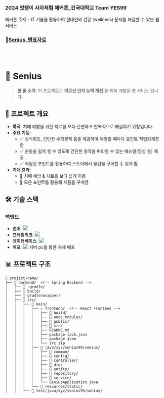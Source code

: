 ### 2024 멋쟁이 사자처럼 해커톤_건국대학교 Team YES99
해커톤 주제 - IT 기술을 활용하여 현대인의 건강 (wellness) 문제를 해결할 수 있는 웹 서비스
<br>
### 📢[Senius_발표자료](https://github.com/ChabinHwang/Senius_24LikeLion_HackerTon/blob/main/%EA%B1%B4%EA%B5%AD%EB%8C%80%ED%95%99%EA%B5%90(%EC%84%9C%EC%9A%B8%EC%BA%A0%ED%8D%BC%EC%8A%A4)_YES99_Senius.pdf)
<br><br>

# 📘 Senius


> **한 줄 소개**: 이 프로젝트는 **어르신 인지 능력 개선** 을 위해 개발된 웹 서비스 입니다.


## 📝 프로젝트 개요

- **목적**: 치매 예방을 위한 치료를 보다 간편하고 반복적으로 해결하기 위함입니다.
- **주요 기능**:
  - ✅ 상식퀴즈, 간단한 수학문제 등을 제공하여 해결할 때마다 포인트 적립되게끔 함
  - ✅ 운동을 쉽게 할 수 있도록 간단한 동작을 따라할 수 있는 매뉴얼(영상 등) 제공
  - ✅ 적립된 포인트를 활용하여 스토어에서 물건을 구매할 수 있게 함
- **기대 효과**:
  - 🌟 치매 예방 & 치료를 보다 쉽게 이용
  - 🌟 모은 포인트를 활용해 제품을 구매할 


## 🛠️ 기술 스택

### 백엔드
- **언어**: <img src="https://skillicons.dev/icons?i=java,js,css,html">
- **프레임워크**: <img src="https://skillicons.dev/icons?i=spring,react">
- **데이터베이스**: <img src="https://skillicons.dev/icons?i=mysql">
- **배포**: <img src="https://skillicons.dev/icons?i=ubuntu"> 서버 pc를 통한 자체 배포


## 📊 프로젝트 구조

```plaintext
📂 project-name/
├── 📂 backend/  <!-- Spring Backend -->
│   ├── 📂 .gradle/
│   ├── 📂 build/
│   ├── 📂 gradle/wrapper/
│   ├── 📂 src/
│   │   ├── 📂 main/
│   │   │   ├── ⚛️ frontend/  <!-- React Frontend -->
│   │   │   │   ├── 📂 build/
│   │   │   │   ├── 📂 node_modules/
│   │   │   │   ├── 📂 public/
│   │   │   │   ├── 📂 src/
│   │   │   │   ├── README.md
│   │   │   │   ├── package-lock.json
│   │   │   │   ├── package.json
│   │   │   │   └── src.zip
│   │   │   ├── 🌱 java/xyz/senius99/senius/
│   │   │   │   ├── 📂 common/
│   │   │   │   ├── 📂 config/
│   │   │   │   ├── 📂 controller/
│   │   │   │   ├── 📂 dto/
│   │   │   │   ├── 📂 entity/
│   │   │   │   ├── 📂 repository/
│   │   │   │   ├── 📂 service/
│   │   │   │   └── SeniusApplication.java
│   │   │   └── 📂 resources/static/
│   │   └── 📂 test/java/xyz/senius99/senius/

```

